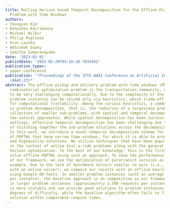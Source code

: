 ```yaml
---
title: Rolling Horizon based Temporal Decomposition for the Offline Pickup and Delivery
  Problem with Time Windows
authors:
- Youngseo Kim
- Danushka Edirimanna
- Michael Wilbur
- Philip Pugliese
- Aron Laszka
- Abhishek Dubey
- Samitha Samaranayake
date: '2023-01-01'
publishDate: '2025-02-20T03:16:28.783346Z'
publication_types:
- paper-conference
publication: '*Proceedings of the 37th AAAI Conference on Artificial Intelligence
  (AAAI-23)*'
abstract: The offline pickup and delivery problem with time windows (PDPTW) is a classical
  combinatorial optimization problem in the transportation community, which has proven
  to be very challenging computationally. Due to the complexity of the problem, practical
  problem instances can be solved only via heuristics, which trade-off solution quality
  for computational tractability. Among the various heuristics, a common strategy
  is problem decomposition, that is, the reduction of a largescale problem into a
  collection of smaller sub-problems, with spatial and temporal decompositions being
  two natural approaches. While spatial decomposition has been successful in certain
  settings, effective temporal decomposition has been challenging due to the difficulty
  of stitching together the sub-problem solutions across the decomposition boundaries.
  In this work, we introduce a novel temporal decomposition scheme for solving a class
  of PDPTWs that have narrow time windows, for which it is able to provide both fast
  and highquality solutions. We utilize techniques that have been popularized recently
  in the context of online dial-a-ride problems along with the general idea of rolling
  horizon optimization. To the best of our knowledge, this is the first attempt to
  solve offline PDPTWs using such an approach. To show the performance and scalability
  of our framework, we use the optimization of paratransit services as a motivating
  example. Due to the lack of benchmark solvers similar to ours (i.e., temporal decomposition
  with an online solver), we compare our results with an offline heuristic algorithm
  using Google OR-Tools. In smaller problem instances (with an average of 129 requests
  per instance), the baseline approach is as competitive as our framework. However,
  in larger problem instances (approximately 2,500 requests per instance), our framework
  is more scalable and can provide good solutions to problem instances of varying
  degrees of difficulty, while the baseline algorithm often fails to find a feasible
  solution within comparable compute times.
---
```

